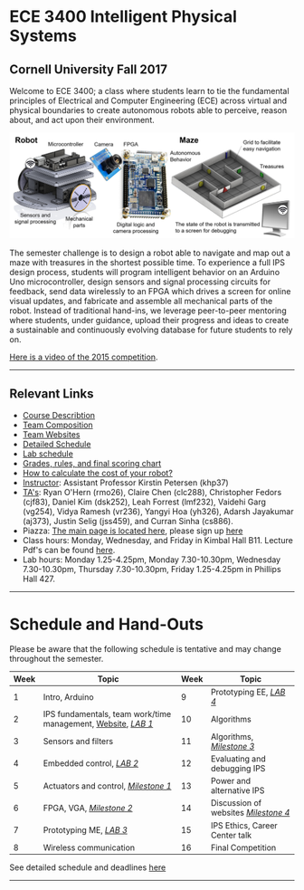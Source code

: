 # ECE 3400 Intelligent Physical Systems
## Cornell University Fall 2017

Welcome to ECE 3400; a class where students learn to tie the fundamental principles of Electrical and Computer Engineering (ECE) across virtual and physical boundaries to create autonomous robots able to perceive, reason about, and act upon their environment.

![ECE3400 Overview](./images/Overview.png)

The semester challenge is to design a robot able to navigate and map out a maze with treasures in the shortest possible time. To experience a full IPS design process, students will program intelligent behavior on an Arduino Uno microcontroller, design sensors and signal processing circuits for feedback, send data wirelessly to an FPGA which drives a screen for online visual updates, and fabricate and assemble all mechanical parts of the robot. Instead of traditional hand-ins, we leverage peer-to-peer mentoring where students, under guidance, upload their progress and ideas to create a sustainable and continuously evolving database for future students to rely on.

[Here is a video of the 2015 competition](https://www.youtube.com/watch?v=WN0maCOflVQ).

***

## Relevant Links

* [Course Describtion](./courseDescription.md)
* [Team Composition](./teamComposition.md)
* [Team Websites](./teams.md)
* [Detailed Schedule](schedule.md)
* [Lab schedule](https://calendar.google.com/calendar/embed?src=ece34002017%40gmail.com&ctz=America/New_York)
* [Grades, rules, and final scoring chart](./Grading/Readme.md)
* [How to calculate the cost of your robot?](Cost.md)
* [Instructor](./instructors.md): Assistant Professor Kirstin Petersen (khp37)
* [TA's](./instructors.md): Ryan O'Hern (rmo26), Claire Chen (clc288), Christopher Fedors (cjf83), Daniel Kim (dsk252), Leah Forrest (lmf232), Vaidehi Garg (vg254), Vidya Ramesh (vr236), Yangyi Hoa (yh326), Adarsh Jayakumar (aj373), Justin Selig (jss459), and Curran Sinha (cs886).
* Piazza: [The main page is located here](https://piazza.com/cornell/fall2017/ece3400/home), please sign up [here](https://piazza.com/cornell/fall2017/ece3400)
* Class hours: Monday, Wednesday, and Friday in Kimbal Hall B11. Lecture Pdf's can be found [here](./lectures/readme.md).
* Lab hours: Monday 1.25-4.25pm, Monday 7.30-10.30pm, Wednesday 7.30-10.30pm, Thursday 7.30-10.30pm, Friday 1.25-4.25pm in Phillips Hall 427. 

***

# Schedule and Hand-Outs

Please be aware that the following schedule is tentative and may change throughout the semester.

Week | Topic | Week | Topic
-----|-------|------|-------
1 | Intro, Arduino | 9 | Prototyping EE, [_LAB 4_](./lab4.md)  
2 | IPS fundamentals, team work/time management, [Website](tutorials/webpages/webpages.md), [_LAB 1_](./lab1.md) | 10 | Algorithms
3 | Sensors and filters | 11 | Algorithms, [_Milestone 3_](./Grading/Milestone_score.md)
4 | Embedded control, [_LAB 2_](./lab2.md) | 12 | Evaluating and debugging IPS
5 | Actuators and control, [_Milestone 1_](./Grading/Milestone_score.md) | 13 | Power and alternative IPS
6 | FPGA, VGA, [_Milestone 2_](./Grading/Milestone_score.md) | 14 | Discussion of websites [_Milestone 4_](./Grading/Milestone_score.md)
7 | Prototyping ME, [_LAB 3_](./lab3.md) | 15 | IPS Ethics, Career Center talk
8 | Wireless communication | 16 | Final Competition

See detailed schedule and deadlines [here](schedule.md)

***
